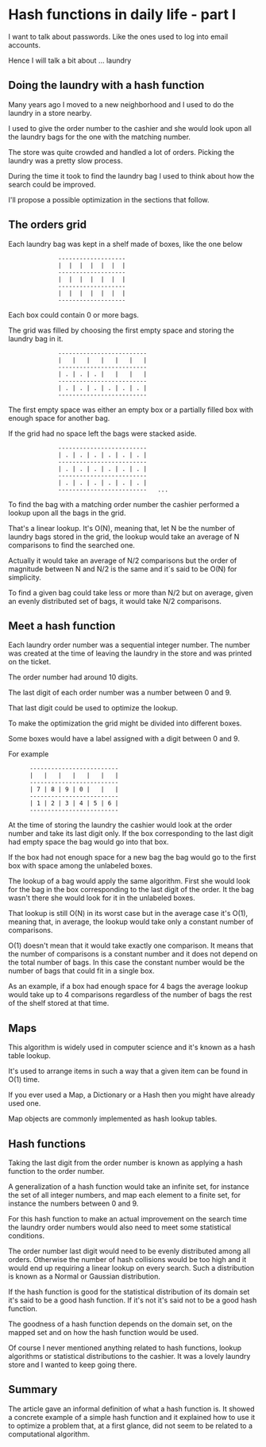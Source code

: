 # Hash functions in daily life - part I

I want to talk about passwords. Like the ones used to log into email accounts.

Hence I will talk a bit about ... laundry

## Doing the laundry with a hash function

Many years ago I moved to a new neighborhood and I used to do the laundry in a
store nearby.

I used to give the order number to the cashier and she would look upon all the
laundry bags for the one with the matching number.

The store was quite crowded and handled a lot of orders. Picking the laundry was
a pretty slow process.

During the time it took to find the laundry bag I used to think about how the search
could be improved.

I'll propose a possible optimization in the sections that follow.

## The orders grid

Each laundry bag was kept in a shelf made of boxes, like the one below


                  -------------------
                  |  |  |  |  |  |  |
                  -------------------
                  |  |  |  |  |  |  |
                  -------------------
                  |  |  |  |  |  |  |
                  -------------------

Each box could contain 0 or more bags.

The grid was filled by choosing the first empty space and storing the laundry bag
in it.

                  -------------------------
                  |   |   |   |   |   |   |
                  -------------------------
                  | . | . | . |   |   |   |
                  -------------------------
                  | . | . | . | . | . | . |
                  -------------------------


The first empty space was either an empty box or a partially filled box with
enough space for another bag.

If the grid had no space left the bags were stacked aside.

                  -------------------------
                  | . | . | . | . | . | . |
                  -------------------------
                  | . | . | . | . | . | . |
                  -------------------------
                  | . | . | . | . | . | . |
                  -------------------------   ...


To find the bag with a matching order number the cashier performed a lookup upon
all the bags in the grid.

That's a linear lookup. It's O(N), meaning that, let N be the number of
laundry bags stored in the grid, the lookup would take an average of N comparisons
to find the searched one.

Actually it would take an average of N/2 comparisons but the order of magnitude
between N and N/2 is the same and it´s said to be O(N) for simplicity.

To find a given bag could take less or more than N/2 but on average, given an evenly
distributed set of bags, it would take N/2 comparisons.

## Meet a hash function

Each laundry order number was a sequential integer number. The number was created
at the time of leaving the laundry in the store and was printed on the ticket.

The order number had around 10 digits.

The last digit of each order number was a number between 0 and 9.

That last digit could be used to optimize the lookup.

To make the optimization the grid might be divided into different boxes.

Some boxes would have a label assigned with a digit between 0 and 9.

For example

          -------------------------
          |   |   |   |   |   |   |
          -------------------------
          | 7 | 8 | 9 | 0 |   |   |
          -------------------------
          | 1 | 2 | 3 | 4 | 5 | 6 |
          -------------------------

At the time of storing the laundry the cashier would look at the order number and
take its last digit only. If the box corresponding to the last digit had empty
space the bag would go into that box.

If the box had not enough space for a new bag the bag would go to the first box
with space among the unlabeled boxes.


The lookup of a bag would apply the same algorithm. First she would look for the
bag in the box corresponding to the last digit of the order. It the bag wasn't
there she would look for it in the unlabeled boxes.

That lookup is still O(N) in its worst case but in the average case it's O(1),
meaning that, in average, the lookup would take only a constant number of comparisons.

O(1) doesn't mean that it would take exactly one comparison. It means that the
number of comparisons is a constant number and it does not depend on the total
number of bags. In this case the constant number would be the number of bags that
could fit in a single box.

As an example, if a box had enough space for 4 bags the average lookup would take
up to 4 comparisons regardless of the number of bags the rest of the shelf stored
at that time.

## Maps

This algorithm is widely used in computer science and it's known as a hash table
lookup.

It's used to arrange items in such a way that a given item can be found in O(1)
time.

If you ever used a Map, a Dictionary or a Hash then you might have already used one.

Map objects are commonly implemented as hash lookup tables.

## Hash functions

Taking the last digit from the order number is known as applying a hash function
to the order number.

A generalization of a hash function would take an infinite set, for instance the set
of all integer numbers, and map each element to a finite set, for instance
the numbers between 0 and 9.

For this hash function to make an actual improvement on the search time the
laundry order numbers would also need to meet some statistical conditions.

The order number last digit would need to be evenly distributed among all orders.
Otherwise the number of hash collisions would be too high and it would end up
requiring a linear lookup on every search. Such a distribution is known as a
Normal or Gaussian distribution.

If the hash function is good for the statistical distribution of its domain set
it's said to be a good hash function. If it's not it's said not to be a good hash
function.

The goodness of a hash function depends on the domain set, on the mapped set and
on how the hash function would be used.


Of course I never mentioned anything related to hash functions, lookup algorithms
or statistical distributions to the cashier. It was a lovely laundry store and I
wanted to keep going there.

## Summary

The article gave an informal definition of what a hash function is.
It showed a concrete example of a simple hash function and it explained how to
use it to optimize a problem that, at a first glance, did not seem to be related
to a computational algorithm.
